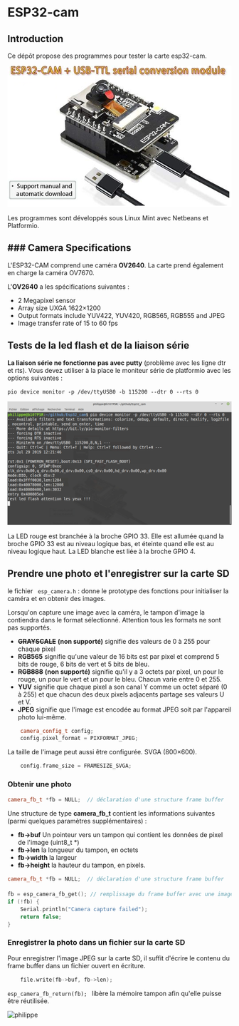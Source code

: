 ﻿# ESP32-cam

## Introduction
Ce dépôt propose des programmes pour tester la carte esp32-cam.

![ESP32-cam](/img/board_ESP32_cam.png)

Les programmes sont développés sous Linux Mint avec Netbeans et Platformio.

## ### Camera Specifications

L'ESP32-CAM comprend une caméra **OV2640**. La carte prend également en charge la caméra OV7670.

L'**OV2640** a les spécifications suivantes :

-   2 Megapixel sensor
-   Array size UXGA 1622×1200
-   Output formats include YUV422, YUV420, RGB565, RGB555 and JPEG
-   Image transfer rate of 15 to 60 fps

## Tests de la led flash et de la liaison série

**La liaison série ne fonctionne pas avec putty** (problème avec les ligne dtr et rts).
Vous devez utiliser à la place le moniteur série de platformio avec les options suivantes :
```
pio device monitor -p /dev/ttyUSB0 -b 115200 --dtr 0 --rts 0
```
![screen shot](/img/ESP32_cam_serial.png)

La LED rouge est branchée à la broche GPIO 33. Elle est allumée quand la broche GPIO 33 est au niveau logique bas, et éteinte quand elle est au niveau logique haut.
La LED blanche est liée à la broche GPIO 4.

## Prendre une photo et l'enregistrer sur la carte SD

le fichier ``` esp_camera.h``` : donne le prototype des fonctions pour initialiser la caméra et en obtenir des images.

Lorsqu'on  capture une image avec la caméra, le tampon d'image la contiendra dans le format sélectionné. Attention tous les formats ne sont pas supportés. 

 - **~~GRAYSCALE~~** **(non supporté)** signifie des valeurs de 0 à 255 pour chaque pixel 
 - **RGB565** signifie qu'une valeur de 16 bits est par pixel et comprend 5 bits de rouge, 6 bits de vert et 5 bits de bleu.  
 - **~~RGB888~~**  **(non supporté)** signifie qu'il y a 3 octets par pixel, un pour le rouge, un pour le vert et un pour le bleu. Chacun varie entre 0 et 255.  
 - **YUV** signifie que chaque pixel a son canal Y comme un octet séparé (0 à 255) et que chacun des deux pixels adjacents partage ses valeurs U et V. 
 -  **JPEG** signifie que l'image est encodée au format JPEG soit par l'appareil photo lui-même.
 
```cpp
	camera_config_t config;
	config.pixel_format = PIXFORMAT_JPEG;
```
La taille de l'image peut aussi être configurée. SVGA (800×600).
```cpp
	config.frame_size = FRAMESIZE_SVGA;
```
### Obtenir une photo

```cpp
camera_fb_t *fb = NULL;  // déclaration d'une structure frame buffer
```
Une structure de  type **camera_fb_t** contient les informations suivantes (parmi quelques paramètres supplémentaires) :  

 - **fb->buf** Un pointeur vers un tampon qui contient les données de pixel de l'image (uint8_t *) 
 - **fb->len** la longueur du tampon, en octets 
 - **fb->width** la largeur
 - **fb->height**  la hauteur du tampon, en pixels.

```cpp
camera_fb_t *fb = NULL;  // déclaration d'une structure frame buffer

fb = esp_camera_fb_get(); // remplissage du frame buffer avec une image
if (!fb) {
	Serial.println("Camera capture failed");
	return false;
}
```
### Enregistrer la photo dans un fichier sur la carte SD

Pour enregistrer l'image JPEG sur la carte SD, il suffit d'écrire le contenu du frame buffer dans un fichier ouvert en écriture.

```cpp
	file.write(fb->buf, fb->len);
```

```esp_camera_fb_return(fb); ``` libère la mémoire tampon afin qu'elle puisse être réutilisée.

![philippe](/img/picture7.jpg)
